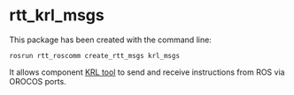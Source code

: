 rtt_krl_msgs
================

This package has been created with the command line:
```
rosrun rtt_roscomm create_rtt_msgs krl_msgs
```

It allows component [KRL tool](https://github.com/kuka-isir/rtt_lwr_krl_tool) to send and receive instructions from ROS via OROCOS ports.
